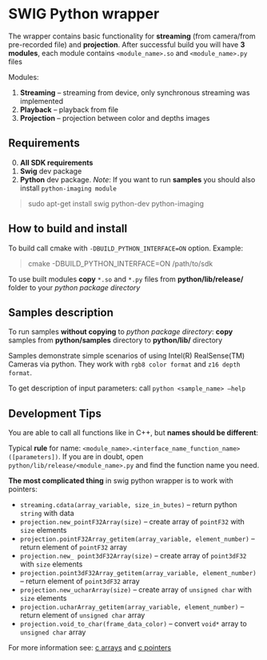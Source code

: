 SWIG Python wrapper
===================

The wrapper contains basic functionality for **streaming** (from camera/from pre-recorded file) and **projection**. After successful build you will have **3 modules**, each module contains `<module_name>.so` and `<module_name>.py` files 

Modules: 

1. **Streaming** – streaming from device, only synchronous streaming was implemented
2. **Playback** – playback from file
3. **Projection** – projection between color and depths images 

Requirements
-------------------

0. **All SDK requirements**
1. **Swig** dev package
2. **Python** dev package. *Note*: If you want to run **samples** you should also install `python-imaging module`
> sudo apt-get install swig python-dev  python-imaging

How to build and install
-------------------

To build call cmake with `-DBUILD_PYTHON_INTERFACE=ON` option. Example:
> cmake -DBUILD\_PYTHON\_INTERFACE=ON /path/to/sdk

To use built modules **copy** `*.so` and `*.py` files from **python/lib/release/** folder  to your *python package directory*

Samples description
-------------------

To run samples **without copying** to *python package directory*: **copy** samples from  **python/samples** directory to **python/lib/** directory

Samples demonstrate simple scenarios of using Intel(R) RealSense(TM) Cameras via python.  They work with `rgb8 color format` and `z16 depth format`.

To get description of input parameters: call `python <sample_name> –help`

Development Tips
-------------------

You are able to call all functions like in C++, but **names should be different**: 

Typical **rule** for name: `<module_name>.<interface_name_function_name>([parameters])`. If you are in doubt, open `python/lib/release/<module_name>.py` and find the function name you need. 

**The most complicated thing** in swig python wrapper is to work with pointers:

 - `streaming.cdata(array_variable, size_in_butes)` – return python `string` with data 
 - `projection.new_pointF32Array(size)` – create array of `pointF32` with `size` elements
 - `projection.pointF32Array_getitem(array_variable, element_number)` – return element of `pointF32` array
 - `projection.new_ point3dF32Array(size)` – create array of `point3dF32` with `size` elements 
 - `projection.point3dF32Array_getitem(array_variable, element_number)` – return element of `point3dF32` array
 - `projection.new_ucharArray(size)` – create array of `unsigned char` with `size` elements 
 - `projection.ucharArray_getitem(array_variable, element_number)` – return element of `unsigned char` array
 - `projection.void_to_char(frame_data_color)` – convert `void*` array to `unsigned char` array

For more information see: [c arrays](http://www.swig.org/Doc1.3/Library.html#Library_carrays) and [c pointers](http://www.swig.org/Doc1.3/Library.html#Library_nn4)